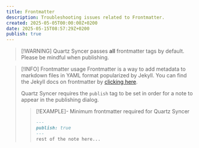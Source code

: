 ```yaml
---
title: Frontmatter
description: Troubleshooting issues related to Frontmatter.
created: 2025-05-05T00:00:00Z+0200
date: 2025-05-15T08:57:29Z+0200
publish: true
---
```


> [!WARNING] Quartz Syncer passes **all** frontmatter tags by default. Please be mindful when publishing.

> [!INFO] Frontmatter usage
> Frontmatter is a way to add metadata to markdown files in YAML format popularized by Jekyll. You can find the Jekyll docs on frontmatter by [clicking here](https://jekyllrb.com/docs/front-matter/).
>
> Quartz Syncer requires the `publish` tag to be set in order for a note to appear in the publishing dialog.
> > [!EXAMPLE]- Minimum frontmatter required for Quartz Syncer
> >
> > ```markdown
> > ---
> > publish: true
> > ---
> > rest of the note here...
> > ```
